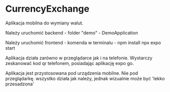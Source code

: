 # CurrencyExchange
Aplikacja mobilna do wymiany walut.

Należy uruchomić backend - folder "demo" - DemoApplication

Należy uruchomić frontend - komenda w terminalu - 
npm install
npx expo start

Aplikacja działa zarówno w przeglądarce jak i na telefonie. Wystarczy zeskanować kod qr telefonem, posiadając aplikację expo go.

Aplikacja jest przystosowana pod urządzenia mobilne. Nie pod przeglądarkę. wszystko działa jak należy, jednak wizualnie może być 'lekko przesadzona'
